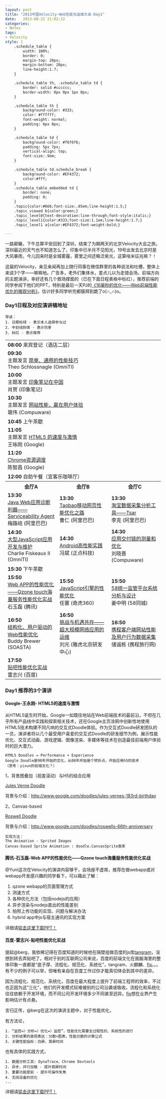 ```yaml
---
layout: post
title: "2013中国Velocity-Web性能与运维大会-Day1"
date:   2013-08-22 21:02:12
categories:
- Notes
tags:
- Velocity
style: |
    .schedule_table {
        width: 100%;
        border: 0;
        margin-top: 20px;
        margin-bottom: 20px;
        line-height:1.7;
    }

    .schedule_table th, .schedule_table td {
        border: solid #cccccc;
        border-width: 0px 0px 1px 0px;
    }

    .schedule_table th {
        background-color: #333;
        color: #ffffff;
        font-weight: normal;
        padding: 6px 8px;
    }

    .schedule_table td {
        background-color: #f6f6f6;
        padding: 5px 7px;
        vertical-align: top;
        font-size:.9em;
    }

    .schedule_table td.schedule_break {
        background-color: #EF4372;
        color:#fff;
    }
    .schedule_table_embedded td {
        border: none;
        padding: 0;
    }
    .topic{color:#666;font-size:.85em;line-height:1.5;}
    .topic_viewed b{color:green;}
    .topic_level0{text-decoration:line-through;font-style:italic;}
    .topic_level1{color:#333;font-size:1.1em;line-height:1.7;}
    .topic_level1 a{color:#EF4372;font-weight:bold;}

---
```


一路颠簸，下午总算平安回到了深圳，结束了为期两天的北京Velocity大会之旅。
深圳最近的天气也不知道怎么了，印象中已半月不见阳光，19号出发去北京时是大风暴雨，今儿回来时是全城雾霾，雾里之间还略泛紫光，这算啥米征兆嘛？！

这届的Velocity，亲见亲闻再加上随行同事在微信群里的各种说法和吐槽，整体上来说3个字——嘛嘛地。广告多，老外们集体水，差点儿以为走错会场。前端方向的主题演讲，幸好还有几个救场撑面的（已在下面日程表格中标红），推荐前端的同学参阅下他们的PPT，特别是最后一天PJ的[《16毫秒的优化——Web前端性能优化的微观分析》](http://velocity.oreilly.com.cn/2013/ppts/16_ms_optimization--web_front-end_performance_optimization.pdf)，估计好多同学听完都膜拜到跪了o(∩_∩)o。

### Day1日程及对应演讲稿地址

    导读：
    1. 日期标绿 - 表示本人选择参与过
    2. 中划线斜体 - 表示坑爹
    3. 标红 - 表示推荐

<table class="schedule_table" cellspacing="0">
<tbody><tr>
<td colspan="3" class="schedule_break"><b>08:00</b> 来宾登记（酒店二层）<br/></td>
</tr>
<tr>
<td colspan="3"><div class="topic topic_viewed"><b>09:30</b><br/>主题发言&nbsp;<a target="_blank" href="http://velocity.oreilly.com.cn/2013/index.php?func=session&amp;id=24">简单、通用的性能技巧</a>
<br/>Theo Schlossnagle
(OmniTI)</div>
</td>
</tr>
<tr>
<td colspan="3"><div class="topic topic_viewed"><b>10:00</b><br/>主题发言&nbsp;<a target="_blank" href="http://velocity.oreilly.com.cn/2013/index.php?func=session&amp;id=22">印象笔记在中国</a>
<br/>肖贺
(印象笔记)</div>
</td>
</tr>
<tr>
<td colspan="3"><div class="topic topic_viewed topic_level0"><b>10:30</b><br/>主题发言&nbsp;<a target="_blank" href="http://velocity.oreilly.com.cn/2013/index.php?func=session&amp;id=39">网站性能，贏在用户体验</a>
<br/>琚伟
(Compuware)</div>
</td>
</tr>
<tr>
<td colspan="3" class="schedule_break"><b>10:45</b> 上午茶歇<br/></td>
</tr>
<tr>
<td colspan="3"><div class="topic topic_viewed topic_level1"><b>11:05</b><br/>主题发言&nbsp;<a target="_blank" href="http://velocity.oreilly.com.cn/2013/index.php?func=session&amp;id=30">HTML5 的速度与激情</a>
<br/>王咏刚
(Google)</div>
</td>
</tr>
<tr>
<td colspan="3"><div class="topic topic_viewed"><b>11:20</b><br/><a target="_blank" href="http://velocity.oreilly.com.cn/2013/index.php?func=session&amp;id=21">Chrome资源调度</a>
<br/>陈智昌
(Google)</div>
</td>
</tr>
<tr>
<td colspan="3" class="schedule_break"><b>12:00</b> 自助午餐（宜客乐咖啡厅）<br/></td>
</tr>
<tr>
<th style="width: 33%;">会厅A</th>
<th style="width: 33%;">会厅B</th>
<th style="width: 33%;">会厅C</th>
</tr>
<tr>
<td colspan="1"><div class="topic topic_viewed"><b>13:30</b><br/><a target="_blank" href="http://velocity.oreilly.com.cn/2013/index.php?func=session&amp;id=11">Java Web应用诊断利器——Serviceability Agent</a>
<br/>梅路峣
(阿里巴巴)</div>
</td>
<td colspan="1"><div class="topic"><b>13:30</b><br/><a target="_blank" href="http://velocity.oreilly.com.cn/2013/index.php?func=session&amp;id=13">Taobao移动网页性能优化之路</a>
<br/>曹仁
(阿里巴巴)</div>
</td>
<td colspan="1"><div class="topic"><b>13:30</b><br/><a target="_blank" href="http://velocity.oreilly.com.cn/2013/index.php?func=session&amp;id=1">淘宝数据采集分析工具——Tsar</a>
<br/>李克
(阿里巴巴)</div>
</td>
</tr>
<tr>
<td colspan="1"><div class="topic topic_viewed"><b>14:30</b><br/><a target="_blank" href="http://velocity.oreilly.com.cn/2013/index.php?func=session&amp;id=3">大型JavaScript应用开发与维护</a>
<br/>Charlie Fiskeaux II
(OmniTI)</div>
</td>
<td colspan="1"><div class="topic"><b>14:30</b><br/><a target="_blank" href="http://velocity.oreilly.com.cn/2013/index.php?func=session&amp;id=20">Android高性能实践</a>
<br/>冯斌
(正点科技)</div>
</td>
<td colspan="1"><div class="topic"><b>14:30</b><br/><a target="_blank" href="http://velocity.oreilly.com.cn/2013/index.php?func=session&amp;id=40">应用交付链的测量和优化</a>
<br/>刘晓晋
(Compuware)</div>
</td>
</tr>
<tr>
<td colspan="3" class="schedule_break"><b>15:30</b> 下午茶歇<br/></td>
</tr>
<tr>
<td colspan="1"><div class="topic topic_viewed topic_level1"><b>15:50</b><br/><a target="_blank" href="http://velocity.oreilly.com.cn/2013/index.php?func=session&amp;id=8">Web APP的性能优化——Qzone touch海量服务性能优化实战</a>
<br/>石玉磊
(腾讯)</div>
</td>
<td colspan="1"><div class="topic"><b>15:50</b><br/><a target="_blank" href="http://velocity.oreilly.com.cn/2013/index.php?func=session&amp;id=27">JavaScript引擎的性能优化</a>
<br/>任寰
(奇虎360)</div>
</td>
<td colspan="1"><div class="topic"><b>15:50</b><br/><a target="_blank" href="http://velocity.oreilly.com.cn/2013/index.php?func=session&amp;id=16">58统一监管平台系统分析与设计</a>
<br/>姜中明
(58同城)</div>
</td>
</tr>
<tr>
<td colspan="1"><div class="topic topic_viewed"><b>16:50</b><br/><a target="_blank" href="http://velocity.oreilly.com.cn/2013/index.php?func=session&amp;id=29">结构化、用户驱动的Web性能优化</a>
<br/>Buddy Brewer
(SOASTA)</div>
</td>
<td colspan="1"><div class="topic"><b>16:50</b><br/><a target="_blank" href="http://velocity.oreilly.com.cn/2013/index.php?func=session&amp;id=41">挑战与机遇共存——超大规模网络应用的运维</a>
<br/>刘元
(雅虎北京研发中心)</div>
</td>
<td colspan="1"><div class="topic"><b>16:50</b><br/><a target="_blank" href="http://velocity.oreilly.com.cn/2013/index.php?func=session&amp;id=17">携程客户端网站性能及用户行为数据采集</a>
<br/>储诚栋
(携程旅行网)</div>
</td>
</tr>
<tr>
<td colspan="1"><div class="topic topic_viewed topic_level1"><b>17:50</b><br/><a target="_blank" href="http://velocity.oreilly.com.cn/2013/index.php?func=session&amp;id=7">贴吧性能优化实战</a>
<br/>雷志兴
(百度)</div>
</td></tr>
<tr></tr>
</tbody></table>

### Day1 推荐的3个演讲

#### Google-王永刚- HTML5的速度与激情

从HTML5诞生时开始，Google一如既往地站在Web前端技术的最前沿，不但在几乎所有产品线中实践和探索相关技术，还在Google主页涂鸦中创新性地使用HTML5技术构建不同凡响的交互式Doodle体验。作为交互式Doodle研发团队的一员，演讲者将以几个最受用户喜爱的交互式Doodle的研发细节为例，展示性能优化、交互式动画、游戏逻辑、图像渲染、多媒体等技术在创造最佳前端用户体验时的巨大潜力。

    HTML5 Doodles = Performance + Experience
    Google Doodle是98年开始的文化，从08年开始是个转折点，开始应用h5的技术
    （思考：yixun的前端文化？）

1，背景图叠加（视差滚动）与H5的结合应用

[Jules Verne Doodle](http://www.google.com/logos/2011/verne-hp.html)

背景与介绍：<http://www.google.com/doodles/jules-vernes-183rd-birthday>

2，Canvas-based 

[Roswell Doodle](http://www.google.com/logos/2013/roswell_66th_anniversary.html)

背景与介绍：<http://www.google.com/doodles/roswells-66th-anniversary>

    实现方法：
    The Animation - Sprited Images
    Canvas-based Sprite Animation : doodle.CanvasSprite类库 

#### 腾讯-石玉磊-Web APP的性能优化——Qzone touch海量服务性能优化实战

@Yuni这次在Velocity的演讲内容够干，会场座不虚席，推荐在做webapp或对webapp开发感兴趣的同学看下，可以藉此了解：

1. qzone webapp的页面管理方式
2. 测速方式
3. 各种优化方法（包括nodejs的应用）
4. 异步渲染与nodejs直出的性能差别
5. 拍照上传功能的实现、问题与解决办法
6. hybrid app中js与宿主通讯的实现方案

详细请[猛击这里下载PPT！](http://velocity.oreilly.com.cn/2013/ppts/web_app_performance_optimization_of_qzone_touch.pdf)


#### 百度-雷志兴-贴吧性能优化实战

提起@berg，我依稀记得在百度知道的时候他在隔壁组做百度的js库[tangram](http://tangram.baidu.com/)，没想到转去弄贴吧了。相对于别的互联网公司来说，百度的前端文化在我脑海里的整体印象一直都是“底子厚、流程化、规范化、系统化”，tangram、火麒麟、[fis](http://fis.baidu.com)。。。有不少的例子可以举，但唯有亲自在百度工作过你才能真切体会到其中的差异。

因为流程化、规范化、系统化，百度在最大程度上提升了前端工程师的效率，不过也正因为这“三化”，他们的开发模式较难被别的公司沿袭或吸收。流程化和系统化往往依赖于开发环境，而不同公司开发环境多少不同甚至迥异。[fis](http://fis.baidu.com)想在业界产生影响估计有点悬。

言归正传，@berg在这次的演讲主题中，对于性能优化，

有方法论，

    1. “监控=〉分析=〉优化=〉监控”，性能优化需要全过程性的、系统性的进行
    2. 分析结果的直观表达：分数>图表，性能分数的计算公式
    3. 关键性能指标：白屏、首屏时间

也有具体的实践方式，

    1. 数据分析工具: DynaTrace、Chrome Devtools
    2. 异步、并行加载 - 提升首屏时间
    3. 重要功能提前 - 提升可操作失焦
    4. 无线设备的优化
    ...


详细请[猛击这里下载PPT！](http://velocity.oreilly.com.cn/2013/ppts/performance_optimization_of_tieba_in_baidu.pdf)

